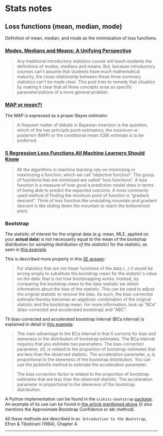 
# Stats notes

## Loss functions (mean, median, mode)

Definition of mean, median, and mode as the minimization of loss functions.

### [Modes, Medians and Means: A Unifying Perspective][1]

> Any traditional introductory statistics course will teach students the definitions of modes, medians and means. But, because introductory courses can't assume that students have much mathematical maturity, the close relationship between these three summary statistics can't be made clear. This post tries to remedy that situation by making it clear that all three concepts arise as specific parameterizations of a more general problem.

### [MAP or mean?!][2]

The MAP is expressed as a proper Bayes estimator.

> A frequent matter of debate in Bayesian inversion is the question, which of the two principle point-estimators, the maximum-a-posteriori (MAP) or the conditional mean (CM) estimate is to be preferred.

### [5 Regression Loss Functions All Machine Learners Should Know][3]

> All the algorithms in machine learning rely on minimizing or maximizing a function, which we call “objective function”. The group of functions that are minimized are called “loss functions”. A loss function is a measure of how good a prediction model does in terms of being able to predict the expected outcome. A most commonly used method of finding the minimum point of function is “gradient descent”. Think of loss function like undulating mountain and gradient descent is like sliding down the mountain to reach the bottommost point.


### Bootstrap

The statistic of interest for the original data (e.g: mean, MLE, applied on your **actual data**) is not necessarily equal to the mean of the bootstrap distribution (or *sampling distribution of the statistic*) for the statistic; as seen in [this example][5].

This is described more properly in this [SE answer][4]:

> For statistics that are not linear functions of the data (...) it would be wrong simply to substitute the bootstrap mean for the statistic's value on the data: that is not how bootstrapping works. Instead, by comparing the bootstrap mean to the data statistic we obtain information about the bias of the statistic. This can be used to adjust the original statistic to remove the bias. As such, the bias-corrected estimate thereby becomes an algebraic combination of the original statistic and the bootstrap mean. For more information, look up "BCa" (bias-corrected and accelerated bootstrap) and "ABC".

Th bias-corrected and accelerated bootstrap interval (BCa interval) is explained in detail in [this example][6]:

> The main advantage to the BCa interval is that it corrects for bias and skewness in the distribution of bootstrap estimates. The BCa interval requires that you estimate two parameters. The bias-correction parameter, z0, is related to the proportion of bootstrap estimates that are less than the observed statistic. The acceleration parameter, a, is proportional to the skewness of the bootstrap distribution. You can use the jackknife method to estimate the acceleration parameter.
>
> The bias correction factor is related to the proportion of bootstrap estimates that are less than the observed statistic. The acceleration parameter is proportional to the skewness of the bootstrap distribution.

A Python implementation can be found in the `scikits-bootstrap` [package][7]. An example of its use can be found in [the article mentioned above][6] (it also mentions the Approximate Bootstrap Confidence or `ABC` method).

All these methods are described in `An Introduction to the Bootstrap`, Efron & Tibshirani (1994), Chapter 4.





______________________________________________________________
[1]: http://www.johnmyleswhite.com/notebook/2013/03/22/modes-medians-and-means-an-unifying-perspective/
[2]: https://xianblog.wordpress.com/2014/03/05/map-or-mean/
[3]: https://heartbeat.fritz.ai/5-regression-loss-functions-all-machine-learners-should-know-4fb140e9d4b0
[4]: https://stats.stackexchange.com/a/133405/10416
[5]: https://blogs.sas.com/content/iml/2017/07/10/bootstrap-sasiml.html
[6]: https://blogs.sas.com/content/iml/2017/07/12/bootstrap-bca-interval.html
[7]: https://github.com/cgevans/scikits-bootstrap